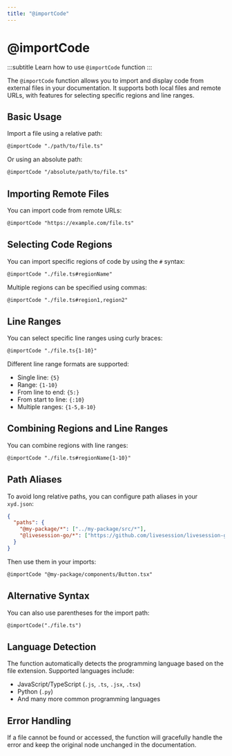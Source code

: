 ```yaml
---
title: "@importCode"
---
```


# @importCode
:::subtitle
Learn how to use `@importCode` function
:::

The `@importCode` function allows you to import and display code from external files in your documentation. It supports both local files and remote URLs, with features for selecting specific regions and line ranges.

## Basic Usage

Import a file using a relative path:

```md
@importCode "./path/to/file.ts"
```

Or using an absolute path:

```md
@importCode "/absolute/path/to/file.ts"
```

## Importing Remote Files

You can import code from remote URLs:

```md
@importCode "https://example.com/file.ts"
```

## Selecting Code Regions

You can import specific regions of code by using the `#` syntax:

```md
@importCode "./file.ts#regionName"
```

Multiple regions can be specified using commas:

```md
@importCode "./file.ts#region1,region2"
```

## Line Ranges

You can select specific line ranges using curly braces:

```md
@importCode "./file.ts{1-10}"
```

Different line range formats are supported:
- Single line: `{5}`
- Range: `{1-10}`
- From line to end: `{5:}`
- From start to line: `{:10}`
- Multiple ranges: `{1-5,8-10}`

## Combining Regions and Line Ranges

You can combine regions with line ranges:

```md
@importCode "./file.ts#regionName{1-10}"
```

## Path Aliases

To avoid long relative paths, you can configure path aliases in your `xyd.json`:

```json
{
  "paths": {
    "@my-package/*": ["../my-package/src/*"],
    "@livesession-go/*": ["https://github.com/livesession/livesession-go/*"]
  }
}
```

Then use them in your imports:

```md
@importCode "@my-package/components/Button.tsx"
```

## Alternative Syntax

You can also use parentheses for the import path:

```md
@importCode("./file.ts")
```

## Language Detection

The function automatically detects the programming language based on the file extension. Supported languages include:
- JavaScript/TypeScript (`.js`, `.ts`, `.jsx`, `.tsx`)
- Python (`.py`)
- And many more common programming languages

## Error Handling

If a file cannot be found or accessed, the function will gracefully handle the error and keep the original node unchanged in the documentation.